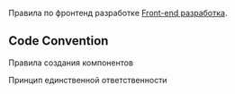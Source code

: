 Правила по фронтенд разработке [Front-end разработка](https://kb.epam.com/pages/viewpage.action?pageId=395426677).

## Code Convention

Правила создания компонентов

Принцип единственной ответственности

